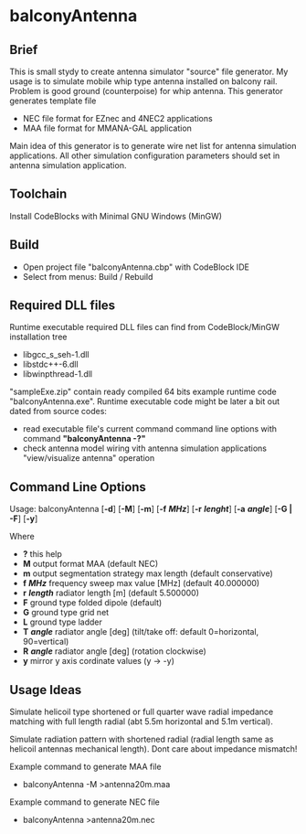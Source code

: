 # balconyAntenna

 Brief
 -----
 This is small stydy to create antenna simulator "source" file generator.
 My usage is to simulate mobile whip type antenna installed on balcony rail.
 Problem is good ground (counterpoise) for whip antenna.
 This generator generates template file
 - NEC file format for EZnec and 4NEC2 applications
 - MAA file format for MMANA-GAL application

 Main idea of this generator is to generate wire net list for antenna simulation
 applications. All other simulation configuration parameters should set in
 antenna simulation application.

 Toolchain
 ---------
 Install CodeBlocks with Minimal GNU Windows (MinGW)

 Build
 -----
 - Open project file "balconyAntenna.cbp" with CodeBlock IDE
 - Select from menus: Build / Rebuild

 Required DLL files
 ------------------
 Runtime executable required DLL files can find from CodeBlock/MinGW installation tree
 - libgcc_s_seh-1.dll
 - libstdc++-6.dll
 - libwinpthread-1.dll

 "sampleExe.zip" contain ready compiled 64 bits example runtime code "balconyAntenna.exe".
 Runtime executable code might be later a bit out dated from source codes:
 - read executable file's current command command line options with command **"balconyAntenna -?"**
 - check antenna model wiring vith antenna simulation applications "view/visualize antenna" operation

 Command Line Options
 --------------------

 Usage:  balconyAntenna  [**-d**] [**-M**] [**-m**] [**-f** ***MHz***] [**-r** ***lenght***] [**-a** ***angle***] [**-G | -F**] [**-y**]

 Where

 - **?**                 this help
 - **M**                 output format MAA (default NEC)
 - **m**                 output segmentation strategy max length (default conservative)
 - **f** ***MHz***       frequency sweep max value [MHz] (default 40.000000)
 - **r** ***length***    radiator length [m] (default 5.500000)
 - **F**                 ground type folded dipole (default)
 - **G**                 ground type grid net
 - **L**                 ground type ladder
 - **T** ***angle***     radiator angle [deg] (tilt/take off: default 0=horizontal, 90=vertical)
 - **R** ***angle***     radiator angle [deg] (rotation clockwise)
 - **y**                 mirror y axis cordinate values (y -> -y)

 Usage Ideas
 -----------
 Simulate helicoil type shortened or full quarter wave radial impedance matching
 with full length radial (abt 5.5m horizontal and 5.1m vertical).

 Simulate radiation pattern with shortened radial (radial length same as helicoil
 antennas mechanical length). Dont care about impedance mismatch!

 Example command to generate MAA file
 - balconyAntenna -M >antenna20m.maa

 Example command to generate NEC file
 - balconyAntenna >antenna20m.nec
